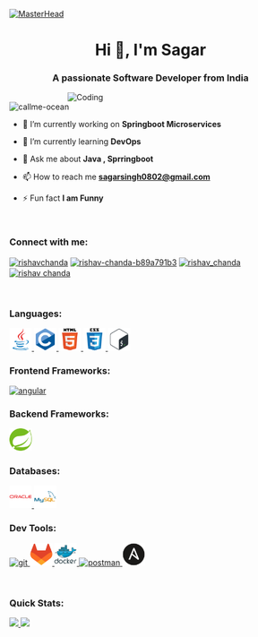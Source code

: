 [![MasterHead](https://1.bp.blogspot.com/-7A4WynwLsMw/XbBpCXG8fHI/AAAAAAAAMt4/uOa1bpLskYgrwGbllhSu2SDj_Mig8SXJQCLcBGAsYHQ/s1600/2000_600px.gif)](https://rishavchanda.io)

<h1 align="center">Hi 👋, I'm Sagar</h1>
<h3 align="center">A passionate Software Developer from India</h3>
<img align="right" alt="Coding" width="400" src="https://cdn.dribbble.com/users/1162077/screenshots/3848914/programmer.gif">

<p align="left"> <img src="https://komarev.com/ghpvc/?username=callme-ocean&label=Profile%20views&color=0e75b6&style=flat" alt="callme-ocean" /> </p>

<!-- <p align="left"> <a href="www.linkedin.com/in/sagarbhadouria" target="blank"><img src="https://img.shields.io/linkedin/follow/rishavchanda?logo=linkedin&style=for-the-badge" alt="sagar" /></a>
</p> -->

- 🔭 I’m currently working on **Springboot Microservices**

- 🌱 I’m currently learning **DevOps**

- 💬 Ask me about **Java , Sprringboot**

- 📫 How to reach me **sagarsingh0802@gmail.com**

- ⚡ Fun fact **I am Funny**

</br>
<h3 align="left">Connect with me:</h3>
<p align="left">
<a href="https://twitter.com/rishavchanda" target="blank"><img align="center" src="https://raw.githubusercontent.com/rahuldkjain/github-profile-readme-generator/master/src/images/icons/Social/twitter.svg" alt="rishavchanda" height="30" width="40" /></a>
<a href="https://linkedin.com/in/rishav-chanda-b89a791b3" target="blank"><img align="center" src="https://raw.githubusercontent.com/rahuldkjain/github-profile-readme-generator/master/src/images/icons/Social/linked-in-alt.svg" alt="rishav-chanda-b89a791b3" height="30" width="40" /></a>
<a href="https://instagram.com/rishav_chanda" target="blank"><img align="center" src="https://raw.githubusercontent.com/rahuldkjain/github-profile-readme-generator/master/src/images/icons/Social/instagram.svg" alt="rishav_chanda" height="30" width="40" /></a>
<a href="https://www.youtube.com/c/jersey10" target="blank"><img align="center" src="https://raw.githubusercontent.com/rahuldkjain/github-profile-readme-generator/master/src/images/icons/Social/youtube.svg" alt="rishav chanda" height="30" width="40" /></a>
</p>

</br>
<h3 align="left">Languages:</h3>
<p align="left">
  <a href="https://www.java.com/" target="_blank" rel="noreferrer"> <img src="https://raw.githubusercontent.com/devicons/devicon/master/icons/java/java-original.svg" alt="java" width="40" height="40"/>
  </a>
  <a href="https://www.cprogramming.com/" target="_blank" rel="noreferrer"> <img src="https://raw.githubusercontent.com/devicons/devicon/master/icons/c/c-original.svg" alt="c" width="40" height="40"/>
  </a>
  <a href="https://www.w3.org/html/" target="_blank" rel="noreferrer"> <img src="https://raw.githubusercontent.com/devicons/devicon/master/icons/html5/html5-original-wordmark.svg" alt="html5" width="40" height="40"/>
  </a>
  <a href="https://www.w3schools.com/css/" target="_blank" rel="noreferrer"> <img src="https://raw.githubusercontent.com/devicons/devicon/master/icons/css3/css3-original-wordmark.svg" alt="css3" width="40" height="40"/>
  </a>
  <a href="#" target="_blank" rel="noreferrer"> <img src="https://raw.githubusercontent.com/devicons/devicon/master/icons/bash/bash-original.svg" alt="bash" width="40" height="40"/>
  </a>
</p>

<h3 align="left">Frontend Frameworks:</h3>
<p align="left"> 
  <a href="https://angular.io" target="_blank" rel="noreferrer"> <img src="https://angular.io/assets/images/logos/angular/angular.svg" alt="angular" width="40" height="40"/>
  </a>
</p>

<h3 align="left">Backend Frameworks:</h3>
<p align="left"> 
  <a href="https://spring.io/" target="_blank" rel="noreferrer"> <img src="https://raw.githubusercontent.com/devicons/devicon/master/icons/spring/spring-original.svg" alt="springboot" width="40" height="40"/> 
  </a>
</p>

<h3 align="left">Databases:</h3>
<p align="left"> 
  <a href="https://www.oracle.com/" target="_blank" rel="noreferrer"> <img src="https://raw.githubusercontent.com/devicons/devicon/master/icons/oracle/oracle-original.svg" alt="oracle" width="40" height="40"/>
  </a>
  <a href="https://www.mysql.com/" target="_blank" rel="noreferrer"> <img src="https://raw.githubusercontent.com/devicons/devicon/master/icons/mysql/mysql-original-wordmark.svg" alt="mysql" width="40" height="40"/>
  </a>
</p>

<h3 align="left">Dev Tools:</h3>
<p align="left"> 
  <a href="https://git-scm.com/" target="_blank" rel="noreferrer"> <img src="https://www.vectorlogo.zone/logos/git-scm/git-scm-icon.svg" alt="git" width="40" height="40"/> 
  </a>
  <a href="https://www.ansible.com/" target="_blank" rel="noreferrer"> <img src="https://raw.githubusercontent.com/devicons/devicon/master/icons/gitlab/gitlab-original.svg" alt="gitlab" width="40" height="40"/>
  </a>
  <a href="https://www.docker.com/" target="_blank" rel="noreferrer"> <img src="https://raw.githubusercontent.com/devicons/devicon/master/icons/docker/docker-original-wordmark.svg" alt="docker" width="40" height="40"/>
  </a>
  <a href="https://postman.com" target="_blank" rel="noreferrer"> <img src="https://www.vectorlogo.zone/logos/getpostman/getpostman-icon.svg" alt="postman" width="40" height="40"/>
  </a>
  <a href="https://www.ansible.com/" target="_blank" rel="noreferrer"> <img src="https://raw.githubusercontent.com/devicons/devicon/master/icons/ansible/ansible-original.svg" alt="ansible" width="40" height="40"/>
  </a>
</p>
</br>

### Quick Stats:

<a href="https://github.com/callme-ocean">
  <img height="180em" src="https://github-readme-stats.vercel.app/api?username=callme-ocean&theme=dark&show_icons=true" />
  <img height="180em" src="https://github-readme-stats.vercel.app/api/top-langs/?username=callme-ocean&theme=dark&layout=compact" />
</a>

<!-- [![Sarthak's GitHub activity graph](https://activity-graph.herokuapp.com/graph?username=rishavchanda&&theme=xcode)](https://github.com/rishavchanda) -->

<!-- <p><img align="left" src="https://github-readme-stats.vercel.app/api/top-langs?username=callme-ocean&show_icons=true&locale=en&layout=compact&theme=tokyonight" alt="callme-ocean" /></p>

<p>&nbsp;<img align="center" src="https://github-readme-stats.vercel.app/api?username=callme-ocean&show_icons=true&locale=en&theme=tokyonight" alt="callme-ocean" /></p> -->

<!-- <p><img align="center" src="https://github-readme-streak-stats.herokuapp.com/?user=callme-ocean&&theme=tokyonight" alt="callme-ocean" /></p> -->
